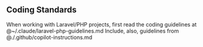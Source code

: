 
## Coding Standards
When working with Laravel/PHP projects, first read the coding guidelines at @~/.claude/laravel-php-guidelines.md
Include, also, guidelines from @./.github/copilot-instructions.md
